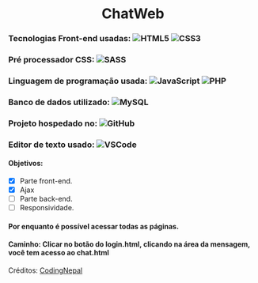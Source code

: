 <h1 align="center"> ChatWeb </h1>

### Tecnologias Front-end usadas: ![HTML5](https://img.shields.io/badge/-HTML5-%23E44D27?style=flat-square&logo=html5&logoColor=ffffff) ![CSS3](https://img.shields.io/badge/-CSS3-%2300BFFF?style=flat-square&logo=CSS3&logoColor=ffffff)
### Pré processador CSS: ![SASS](http://img.shields.io/badge/-SASS-CD6799?style=flat-square&logo=Sass&logoColor=ffffff)
### Linguagem de programação usada: ![JavaScript](https://img.shields.io/badge/-JavaScript-%23FFC500?style=flat-square&logo=javascript&logoColor=ffffff) ![PHP](https://img.shields.io/badge/-PHP-%236495ED?style=flat-square&logo=PHP&logoColor=ffffff)
### Banco de dados utilizado: ![MySQL](https://img.shields.io/badge/-MySQL-%234169E1?style=flat-square&logo=MySQL&logoColor=ffffff)
### Projeto hospedado no: ![GitHub](https://img.shields.io/badge/-GitHub-181717?style=flat-square&logo=github)
### Editor de texto usado: ![VSCode](http://img.shields.io/badge/-VS%20Code-007ACC?style=flat-square&logo=visual-studio-code&logoColor=ffffff)

#### Objetivos:
- [x] Parte front-end.
- [x] Ajax
- [ ] Parte back-end.
- [ ] Responsividade.

#### Por enquanto é possível acessar todas as páginas. 
#### Caminho: Clicar no botão do login.html, clicando na área da mensagem, você tem acesso ao chat.html

Créditos: [CodingNepal](https://www.youtube.com/channel/UCk7xIEmd3MeyhIu2StLX5yA)

